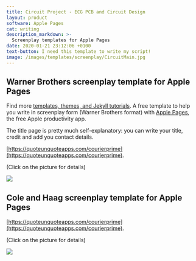 ```yaml
---
title: Circuit Project - ECG PCB and Circuit Design
layout: product
software: Apple Pages
cat: writing
description_markdown: >-
  Screenplay templates for Apple Pages
date: 2020-01-21 23:12:06 +0100
text-button: I need this template to write my script!
image: /images/templates/screenplay/CircuitMain.jpg
---
```


## Warner Brothers screenplay template for Apple Pages
Find more [templates, themes, and Jekyll tutorials](https://jekyllrb.com/resources/).
A free template to help you write in screenplay form (Warner Brothers format) with [Apple Pages](https://www.apple.com/pages/), the free Apple productivity app.

The title page is pretty much self-explanatory: you can write your title, credit and add you contact details.

[https://quoteunquoteapps.com/courierprime](https://quoteunquoteapps.com/courierprime).

<p class="tc f5 black-30 measure-wide lh-copy avenir">
(Click on the picture for details)
</p>

<img class="w-100" src="{{site.baseurl}}/images/templates/screenplay/Screenplay_Warner_Brothers_template.png">

## Cole and Haag screenplay template for Apple Pages
[https://quoteunquoteapps.com/courierprime](https://quoteunquoteapps.com/courierprime).

<p class="tc f5 black-30 measure-wide lh-copy avenir">
(Click on the picture for details)
</p>

<img class="w-100" src="{{site.baseurl}}/images/templates/screenplay/Screenplay_Cole_Haag_template.png">
